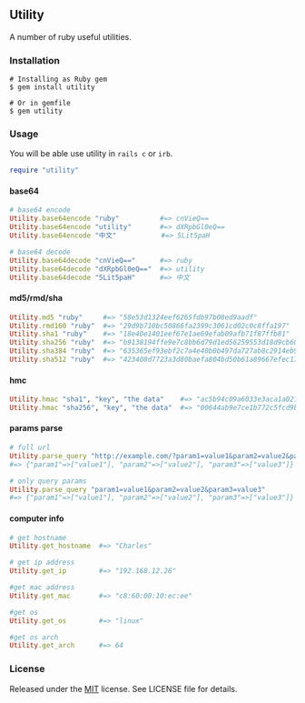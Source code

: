 ## Utility ##

A number of ruby useful utilities.


### Installation ###
    # Installing as Ruby gem
    $ gem install utility

    # Or in gemfile
    $ gem utility

### Usage ###
You will be able use utility in `rails c` or `irb`.

```ruby
require "utility"
```

#### base64 ####
```ruby
# base64 encode
Utility.base64encode "ruby"          #=> cnVieQ==
Utility.base64encode "utility"       #=> dXRpbGl0eQ==
Utility.base64encode "中文"           #=> 5Lit5paH

# base64 decode
Utility.base64decode "cnVieQ=="      #=> ruby
Utility.base64decode "dXRpbGl0eQ=="  #=> utility
Utility.base64decode "5Lit5paH"      #=> 中文
```

#### md5/rmd/sha ####
```ruby
Utility.md5 "ruby"     #=> "58e53d1324eef6265fdb97b08ed9aadf"
Utility.rmd160 "ruby"  #=> "29d9b710bc50866fa2399c3061cd02c0c8ffa197"
Utility.sha1 "ruby"    #=> "18e40e1401eef67e1ae69efab09afb71f87ffb81"
Utility.sha256 "ruby"  #=> "b9138194ffe9e7c8bb6d79d1ed56259553d18d9cb60b66e3ba5aa2e5b078055a"
Utility.sha384 "ruby"  #=> "635365ef93ebf2c7a4e40b0b497da727ab8c2914eb9f052e6be40476f95d3daf44786790f5f0e843fab419b43022e069"
Utility.sha512 "ruby"  #=> "423408d7723a3d80baefa804bd50b61a89667efec1713386a7b8efe28e5d13968307a908778cad210d7aa2dfe7db9a2aa86895f9fc1eeefcc99814310b207a6b"
```

#### hmc ####
```ruby
Utility.hmac "sha1", "key", "the data"    #=> "ac5b94c09a6033e3aca1a02116ebf48722b155e0"
Utility.hmac "sha256", "key", "the data"  #=> "00644ab9e7ce1b772c5fcd9b460b1a4fa78de4a55c162590ac506f2f76d62a40"
```

#### params parse ####
```ruby
# full url
Utility.parse_query "http://example.com/?param1=value1&param2=value2&param3=value3"
#=> {"param1"=>["value1"], "param2"=>["value2"], "param3"=>["value3"]}

# only query params
Utility.parse_query "param1=value1&param2=value2&param3=value3"
#=> {"param1"=>["value1"], "param2"=>["value2"], "param3"=>["value3"]}
```
#### computer info ####
```ruby
# get hostname
Utility.get_hostname  #=> "Charles"

# get ip address
Utility.get_ip        #=> "192.168.12.26"

#get mac address
Utility.get_mac       #=> "c8:60:00:10:ec:ee"

#get os
Utility.get_os        #=> "linux"

#get os arch
Utility.get_arch      #=> 64
```

### License ###
Released under the [MIT](http://opensource.org/licenses/MIT) license. See LICENSE file for details.
